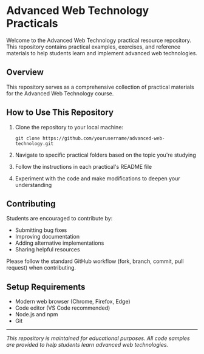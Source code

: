# Advanced Web Technology Practicals

Welcome to the Advanced Web Technology practical resource repository. This repository contains practical examples, exercises, and reference materials to help students learn and implement advanced web technologies.

## Overview

This repository serves as a comprehensive collection of practical materials for the Advanced Web Technology course.



## How to Use This Repository

1. Clone the repository to your local machine:
   ```
   git clone https://github.com/yourusername/advanced-web-technology.git
   ```

2. Navigate to specific practical folders based on the topic you're studying

3. Follow the instructions in each practical's README file

4. Experiment with the code and make modifications to deepen your understanding



## Contributing

Students are encouraged to contribute by:

- Submitting bug fixes
- Improving documentation
- Adding alternative implementations
- Sharing helpful resources

Please follow the standard GitHub workflow (fork, branch, commit, pull request) when contributing.

## Setup Requirements

- Modern web browser (Chrome, Firefox, Edge)
- Code editor (VS Code recommended)
- Node.js and npm
- Git
---

*This repository is maintained for educational purposes. All code samples are provided to help students learn advanced web technologies.*
